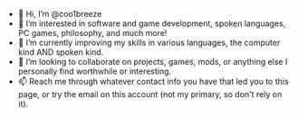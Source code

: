 - 👋 Hi, I’m @coo1breeze
- 👀 I’m interested in software and game development, spoken languages, PC games, philosophy, and much more!
- 🌱 I’m currently improving my skills in various languages, the computer kind AND spoken kind.
- 💞️ I’m looking to collaborate on projects, games, mods, or anything else I personally find worthwhile or interesting.
- 📫 Reach me through whatever contact info you have that led you to this page, or try the email on this account (not my primary, so don't rely on it).

<!---
coo1breeze/coo1breeze is a ✨ special ✨ repository because its `README.md` (this file) appears on your GitHub profile.
You can click the Preview link to take a look at your changes.
--->
